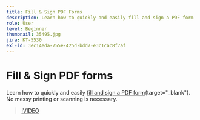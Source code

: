 ```yaml
---
title: Fill & Sign PDF Forms
description: Learn how to quickly and easily fill and sign a PDF form
role: User
level: Beginner
thumbnail: 35495.jpg
jira: KT-5530
exl-id: 3ec14eda-755e-425d-bdd7-e3c1cac8f7af
---
```

# Fill & Sign PDF forms

Learn how to quickly and easily [fill and sign a PDF form](https://www.adobe.com/acrobat/online/sign-pdf.html){target="_blank"}. No messy printing or scanning is necessary.

>[!VIDEO](https://video.tv.adobe.com/v/35495?quality=12&learn=on&hidetitle=true)
